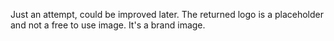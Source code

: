 Just an attempt, could be improved later. The returned logo is a placeholder and not a free to use image. It's a brand image.
